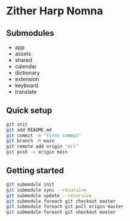 # Zither Harp Nomna

## Submodules
- app
- assets
- shared
- calendar
- dictionary
- extension
- keyboard
- translate

## Quick setup
```sh
git init
git add README.md
git commit -m "first commit"
git branch -M main
git remote add origin "url"
git push -u origin main
```

## Getting started
```sh
git submodule init
git submodule sync --recursive
git submodule update --recursive
git submodule foreach git checkout master
git submodule foreach git pull origin master
git submodule foreach git checkout master
```
